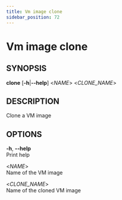 ```yaml
---
title: Vm image clone
sidebar_position: 72
---
```


# Vm image clone

## SYNOPSIS

**clone** \[**-h**\|**--help**\] \<*NAME*\> \<*CLONE_NAME*\>

## DESCRIPTION

Clone a VM image

## OPTIONS

**-h**, **--help**  
Print help

\<*NAME*\>  
Name of the VM image

\<*CLONE_NAME*\>  
Name of the cloned VM image
